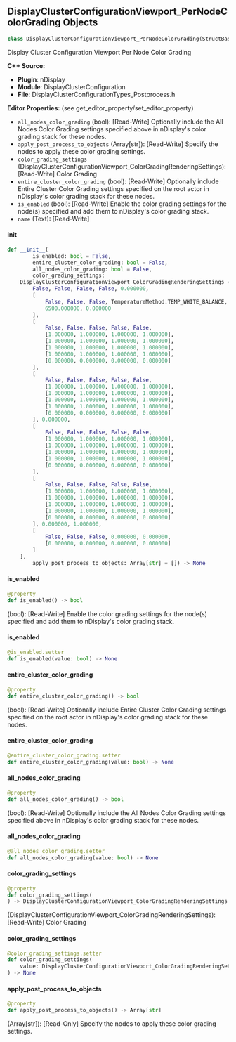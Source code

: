 ## DisplayClusterConfigurationViewport_PerNodeColorGrading Objects

```python
class DisplayClusterConfigurationViewport_PerNodeColorGrading(StructBase)
```

Display Cluster Configuration Viewport Per Node Color Grading

**C++ Source:**

- **Plugin**: nDisplay
- **Module**: DisplayClusterConfiguration
- **File**: DisplayClusterConfigurationTypes_Postprocess.h

**Editor Properties:** (see get_editor_property/set_editor_property)

- ``all_nodes_color_grading`` (bool):  [Read-Write] Optionally include the All Nodes Color Grading settings specified above in nDisplay's color grading stack for these nodes.
- ``apply_post_process_to_objects`` (Array[str]):  [Read-Write] Specify the nodes to apply these color grading settings.
- ``color_grading_settings`` (DisplayClusterConfigurationViewport_ColorGradingRenderingSettings):  [Read-Write] Color Grading
- ``entire_cluster_color_grading`` (bool):  [Read-Write] Optionally include Entire Cluster Color Grading settings specified on the root actor in nDisplay's color grading stack for these nodes.
- ``is_enabled`` (bool):  [Read-Write] Enable the color grading settings for the node(s) specified and add them to nDisplay's color grading stack.
- ``name`` (Text):  [Read-Write]

<a id="unreal.DisplayClusterConfigurationViewport_PerNodeColorGrading.__init__"></a>

#### __init__

```python
def __init__(
        is_enabled: bool = False,
        entire_cluster_color_grading: bool = False,
        all_nodes_color_grading: bool = False,
        color_grading_settings:
    DisplayClusterConfigurationViewport_ColorGradingRenderingSettings = [
        False, False, False, False, 0.000000,
        [
            False, False, False, TemperatureMethod.TEMP_WHITE_BALANCE,
            6500.000000, 0.000000
        ],
        [
            False, False, False, False, False,
            [1.000000, 1.000000, 1.000000, 1.000000],
            [1.000000, 1.000000, 1.000000, 1.000000],
            [1.000000, 1.000000, 1.000000, 1.000000],
            [1.000000, 1.000000, 1.000000, 1.000000],
            [0.000000, 0.000000, 0.000000, 0.000000]
        ],
        [
            False, False, False, False, False,
            [1.000000, 1.000000, 1.000000, 1.000000],
            [1.000000, 1.000000, 1.000000, 1.000000],
            [1.000000, 1.000000, 1.000000, 1.000000],
            [1.000000, 1.000000, 1.000000, 1.000000],
            [0.000000, 0.000000, 0.000000, 0.000000]
        ], 0.000000,
        [
            False, False, False, False, False,
            [1.000000, 1.000000, 1.000000, 1.000000],
            [1.000000, 1.000000, 1.000000, 1.000000],
            [1.000000, 1.000000, 1.000000, 1.000000],
            [1.000000, 1.000000, 1.000000, 1.000000],
            [0.000000, 0.000000, 0.000000, 0.000000]
        ],
        [
            False, False, False, False, False,
            [1.000000, 1.000000, 1.000000, 1.000000],
            [1.000000, 1.000000, 1.000000, 1.000000],
            [1.000000, 1.000000, 1.000000, 1.000000],
            [1.000000, 1.000000, 1.000000, 1.000000],
            [0.000000, 0.000000, 0.000000, 0.000000]
        ], 0.000000, 1.000000,
        [
            False, False, False, 0.000000, 0.000000,
            [0.000000, 0.000000, 0.000000, 0.000000]
        ]
    ],
        apply_post_process_to_objects: Array[str] = []) -> None
```

<a id="unreal.DisplayClusterConfigurationViewport_PerNodeColorGrading.is_enabled"></a>

#### is_enabled

```python
@property
def is_enabled() -> bool
```

(bool):  [Read-Write] Enable the color grading settings for the node(s) specified and add them to nDisplay's color grading stack.

<a id="unreal.DisplayClusterConfigurationViewport_PerNodeColorGrading.is_enabled"></a>

#### is_enabled

```python
@is_enabled.setter
def is_enabled(value: bool) -> None
```

<a id="unreal.DisplayClusterConfigurationViewport_PerNodeColorGrading.entire_cluster_color_grading"></a>

#### entire_cluster_color_grading

```python
@property
def entire_cluster_color_grading() -> bool
```

(bool):  [Read-Write] Optionally include Entire Cluster Color Grading settings specified on the root actor in nDisplay's color grading stack for these nodes.

<a id="unreal.DisplayClusterConfigurationViewport_PerNodeColorGrading.entire_cluster_color_grading"></a>

#### entire_cluster_color_grading

```python
@entire_cluster_color_grading.setter
def entire_cluster_color_grading(value: bool) -> None
```

<a id="unreal.DisplayClusterConfigurationViewport_PerNodeColorGrading.all_nodes_color_grading"></a>

#### all_nodes_color_grading

```python
@property
def all_nodes_color_grading() -> bool
```

(bool):  [Read-Write] Optionally include the All Nodes Color Grading settings specified above in nDisplay's color grading stack for these nodes.

<a id="unreal.DisplayClusterConfigurationViewport_PerNodeColorGrading.all_nodes_color_grading"></a>

#### all_nodes_color_grading

```python
@all_nodes_color_grading.setter
def all_nodes_color_grading(value: bool) -> None
```

<a id="unreal.DisplayClusterConfigurationViewport_PerNodeColorGrading.color_grading_settings"></a>

#### color_grading_settings

```python
@property
def color_grading_settings(
) -> DisplayClusterConfigurationViewport_ColorGradingRenderingSettings
```

(DisplayClusterConfigurationViewport_ColorGradingRenderingSettings):  [Read-Write] Color Grading

<a id="unreal.DisplayClusterConfigurationViewport_PerNodeColorGrading.color_grading_settings"></a>

#### color_grading_settings

```python
@color_grading_settings.setter
def color_grading_settings(
    value: DisplayClusterConfigurationViewport_ColorGradingRenderingSettings
) -> None
```

<a id="unreal.DisplayClusterConfigurationViewport_PerNodeColorGrading.apply_post_process_to_objects"></a>

#### apply_post_process_to_objects

```python
@property
def apply_post_process_to_objects() -> Array[str]
```

(Array[str]):  [Read-Only] Specify the nodes to apply these color grading settings.

<a id="unreal.DisplayClusterConfigurationViewport_ColorGradingRenderingSettings"></a>
